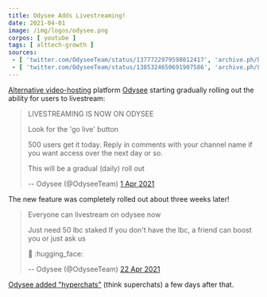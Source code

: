 ```yaml
---
title: Odysee Adds Livestreaming!
date: 2021-04-01
image: /img/logos/odysee.png
corpos: [ youtube ]
tags: [ alttech-growth ]
sources:
 - [ 'twitter.com/OdyseeTeam/status/1377722979598012417', 'archive.ph/hUuZn' ]
 - [ 'twitter.com/OdyseeTeam/status/1385324650691907586', 'archive.ph/8RhMR' ]
---
```


[Alternative video-hosting](/alt/video-hosting/) platform
[Odysee](/alt/odysee/) starting gradually rolling out the ability for users to
livestream:

> LIVESTREAMING IS NOW ON ODYSEE
>
> Look for the 'go live' button
>
> 500 users get it today.  Reply in comments with your channel name if you want
> access over the next day or so. 
>
> This will be a gradual (daily) roll out
>
> -- Odysee (@OdyseeTeam) [1 Apr 2021](https://archive.ph/sH3IZ)

The new feature was completely rolled out about three weeks later!

> Everyone can livestream on odysee now
>
> Just need 50 lbc staked
> If you don't have the lbc, a friend can boost you
> or just ask us
>
> :partying_face: :hugging_face:
>
> -- Odysee (@OdyseeTeam) [22 Apr 2021](https://archive.ph/8RhMR)

[Odysee added "hyperchats"](/e/odysee-hyperchats/) (think superchats) a few
days after that.
